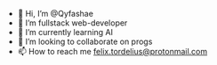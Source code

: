 - 👋 Hi, I’m @Qyfashae
- 👀 I’m fullstack web-developer
- 🌱 I’m currently learning AI
- 💞️ I’m looking to collaborate on progs
- 📫 How to reach me felix.tordelius@protonmail.com


